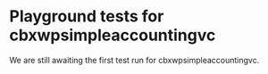 # Playground tests for cbxwpsimpleaccountingvc
We are still awaiting the first test run for cbxwpsimpleaccountingvc.
